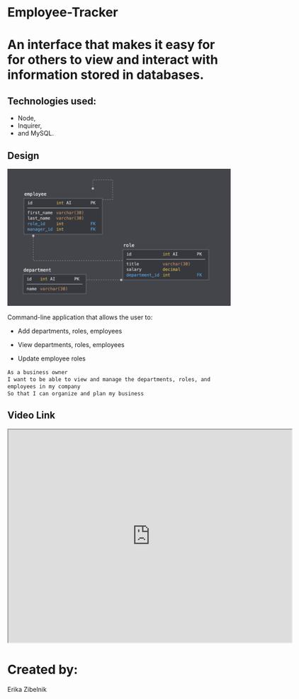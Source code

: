 # Employee-Tracker

# An interface that makes it easy for for others to view and interact with information stored in databases.  

## Technologies used:
- Node, 
- Inquirer, 
- and MySQL.

## Design

![Database Schema](Assets/schema.png)
  
Command-line application that allows the user to:

  * Add departments, roles, employees

  * View departments, roles, employees

  * Update employee roles


```
As a business owner
I want to be able to view and manage the departments, roles, and employees in my company
So that I can organize and plan my business
```
## Video Link
<iframe src="https://drive.google.com/file/d1GHMILOsJqDDWnu3roMiiQDp5xnFVam8a/preview" width="640" height="480"></iframe>

# Created by:
Erika Zibelnik